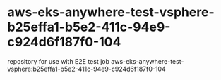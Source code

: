 # aws-eks-anywhere-test-vsphere-b25effa1-b5e2-411c-94e9-c924d6f187f0-104
repository for use with E2E test job aws-eks-anywhere-test-vsphere:b25effa1-b5e2-411c-94e9-c924d6f187f0-104
